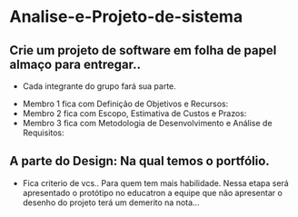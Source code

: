 # Analise-e-Projeto-de-sistema
## Crie um projeto de software em folha de papel almaço para entregar..
 * Cada integrante do grupo fará sua parte. 
  -  Membro 1 fica com Definição de Objetivos e Recursos:
  -  Membro 2 fica com Escopo, Estimativa de Custos e Prazos:   
  -  Membro 3 fica com Metodologia de Desenvolvimento e Análise de Requisitos:

  ## A parte do Design: Na qual temos o portfólio. 
  - Fica criterio de vcs.. Para quem tem mais habilidade.
Nessa etapa será apresentado o protótipo no educatron a equipe que não apresentar o desenho do projeto terá um demerito na nota... 
